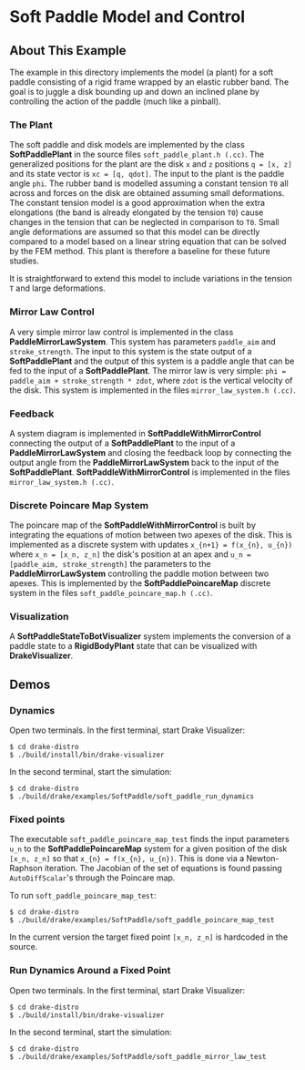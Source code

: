 # Soft Paddle Model and Control

## About This Example

The example in this directory implements the model (a plant) for a soft paddle consisting of a rigid frame wrapped by an elastic rubber band. The goal is to juggle a disk bounding up and down an inclined plane by controlling the action of the paddle (much like a pinball).

### The Plant

The soft paddle and disk models are implemented by the class **SoftPaddlePlant** in the source files `soft_paddle_plant.h (.cc)`. 
The generalized positions for the plant are the disk `x` and `z` positions `q = [x, z]` and its state vector is `xc = [q, qdot]`. The input to the plant is the paddle angle `phi`.
The rubber band is modelled assuming a constant tension `T0` all across and forces on the disk are obtained assuming small deformations. The constant tension model is a good approximation when the extra elongations (the band is already elongated by the tension `T0`) cause changes in the tension that  can be neglected in comparison to `T0`. Small angle deformations are assumed so that this model can be directly compared to a model based on a linear string equation that can be solved by the FEM method. This plant is therefore a baseline for these future studies. 

It is straightforward to extend this model to include variations in the tension `T` and large deformations.

### Mirror Law Control

A very simple mirror law control is implemented in the class **PaddleMirrorLawSystem**. This system has parameters `paddle_aim` and `stroke_strength`. The input to this system is the state output of a **SoftPaddlePlant** and the output of this system is a paddle angle that can be fed to the input of a **SoftPaddlePlant**.
The mirror law is very simple: `phi = paddle_aim + stroke_strength * zdot`, where `zdot` is the vertical velocity of the disk.
This system is implemented in the files `mirror_law_system.h (.cc)`.

### Feedback

A system diagram is implemented in **SoftPaddleWithMirrorControl** connecting the output of a **SoftPaddlePlant** to the input of a **PaddleMirrorLawSystem** and closing the feedback loop by connecting the output angle from the **PaddleMirrorLawSystem** back to the input of the **SoftPaddlePlant**.
 **SoftPaddleWithMirrorControl** is implemented in the files `mirror_law_system.h (.cc)`.

### Discrete Poincare Map System

The poincare map of the **SoftPaddleWithMirrorControl** is built by integrating the equations of motion between two apexes of the disk. This is implemented as a discrete system with updates `x_{n+1} = f(x_{n}, u_{n})` where `x_n = [x_n, z_n]` the disk's position at an apex and `u_n = [paddle_aim, stroke_strength]` the parameters to the **PaddleMirrorLawSystem** controlling the paddle motion between two apexes.
This is implemented by the **SoftPaddlePoincareMap** discrete system in the files `soft_paddle_poincare_map.h (.cc)`.

### Visualization

A **SoftPaddleStateToBotVisualizer** system implements the conversion of a paddle state to a **RigidBodyPlant** state that can be visualized with **DrakeVisualizer**.

## Demos

### Dynamics

Open two terminals. In the first terminal, start Drake Visualizer:

    $ cd drake-distro
    $ ./build/install/bin/drake-visualizer

In the second terminal, start the simulation:

    $ cd drake-distro
    $ ./build/drake/examples/SoftPaddle/soft_paddle_run_dynamics

### Fixed points

The executable `soft_paddle_poincare_map_test` finds the input parameters `u_n` to the **SoftPaddlePoincareMap** system for a given position of the disk `[x_n, z_n]` so that `x_{n} = f(x_{n}, u_{n})`. This is done via a Newton-Raphson iteration. The Jacobian of the set of equations is found passing `AutoDiffScalar`'s through the Poincare map.

To run `soft_paddle_poincare_map_test`:

    $ cd drake-distro
    $ ./build/drake/examples/SoftPaddle/soft_paddle_poincare_map_test

In the current version the target fixed point `[x_n, z_n]` is hardcoded in the source.

### Run Dynamics Around a Fixed Point

Open two terminals. In the first terminal, start Drake Visualizer:

    $ cd drake-distro
    $ ./build/install/bin/drake-visualizer

In the second terminal, start the simulation:

    $ cd drake-distro
    $ ./build/drake/examples/SoftPaddle/soft_paddle_mirror_law_test
